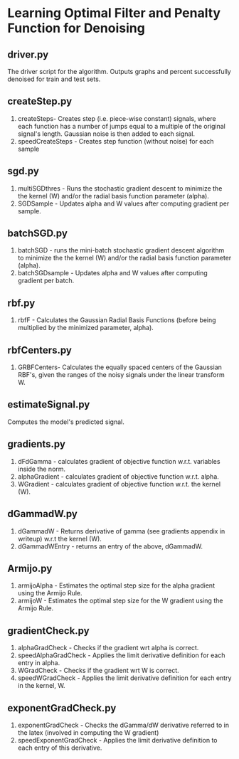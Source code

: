 # Learning Optimal Filter and Penalty Function for Denoising

## driver.py
The driver script for the algorithm. Outputs graphs and percent successfully denoised for train and test sets. 

##  createStep.py 
1. createSteps- Creates step (i.e. piece-wise constant) signals, where each function has a number of jumps equal to a multiple of the original signal's length. Gaussian noise is then added to each signal. 
2. speedCreateSteps - Creates step function (without noise) for each sample
                                            
## sgd.py
1. multiSGDthres - Runs the stochastic gradient descent to minimize the the kernel (W) and/or the radial basis function parameter (alpha). 
2. SGDSample - Updates alpha and W values after computing gradient per sample.

## batchSGD.py 
1. batchSGD - runs the mini-batch stochastic gradient descent algorithm to minimize the the kernel (W) and/or the radial basis function parameter (alpha). 
2. batchSGDsample - Updates alpha and W values after computing gradient per batch.

## rbf.py
1. rbfF - Calculates the Gaussian Radial Basis Functions (before being multiplied by the minimized parameter, alpha).

## rbfCenters.py                                                                                  
1. GRBFCenters- Calculates the equally spaced centers of the Gaussian RBF's, given the ranges of the noisy signals under the linear transform W.  

## estimateSignal.py
Computes the model's predicted signal.

## gradients.py
1. dFdGamma - calculates gradient of objective function w.r.t. variables inside the norm.
2. alphaGradient - calculates gradient of objective function w.r.t. alpha.
3. WGradient - calculates gradient of objective function w.r.t. the kernel (W).

## dGammadW.py
1. dGammadW - Returns derivative of gamma (see gradients appendix in writeup) w.r.t the kernel (W).
2. dGammadWEntry - returns an entry of the above, dGammadW.

## Armijo.py
1. armijoAlpha - Estimates the optimal step size for the alpha gradient using the Armijo Rule. 
2. armijoW - Estimates the optimal step size for the W gradient using the Armijo Rule. 

## gradientCheck.py
1. alphaGradCheck - Checks if the gradient wrt alpha is correct.
2. speedAlphaGradCheck - Applies the limit derivative definition for each entry in alpha.
2. WGradCheck - Checks if the gradient wrt W is correct.
3. speedWGradCheck - Applies the limit derivative definition for each entry in the kernel, W.

## exponentGradCheck.py
1. exponentGradCheck - Checks the dGamma/dW derivative referred to in the latex (involved in computing the W gradient)
2. speedExponentGradCheck - Applies the limit derivative definition to each entry of this derivative. 

